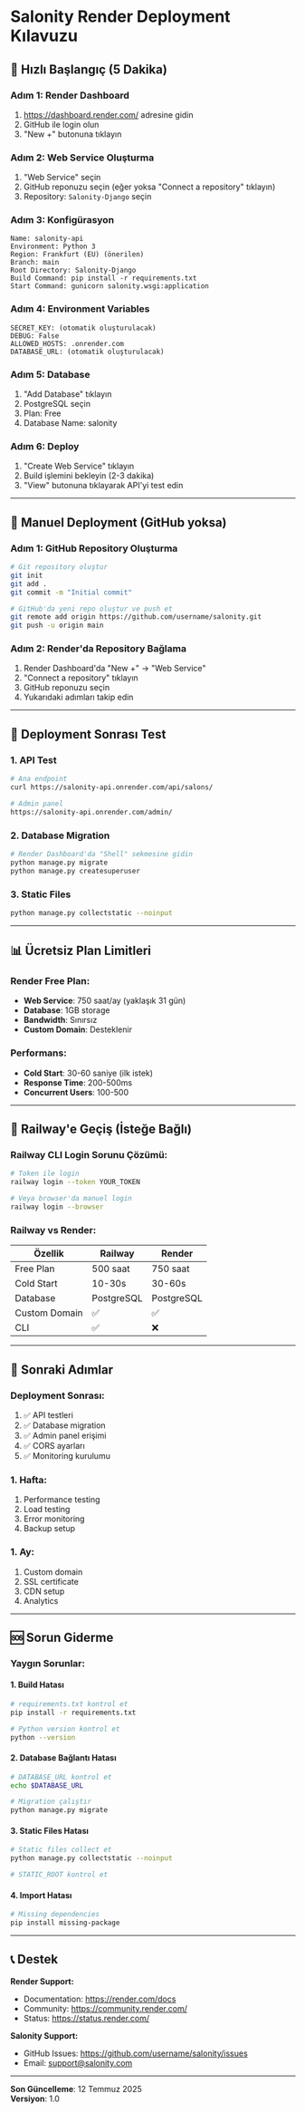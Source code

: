 # Salonity Render Deployment Kılavuzu

## 🚀 Hızlı Başlangıç (5 Dakika)

### **Adım 1: Render Dashboard**
1. https://dashboard.render.com/ adresine gidin
2. GitHub ile login olun
3. "New +" butonuna tıklayın

### **Adım 2: Web Service Oluşturma**
1. "Web Service" seçin
2. GitHub reponuzu seçin (eğer yoksa "Connect a repository" tıklayın)
3. Repository: `Salonity-Django` seçin

### **Adım 3: Konfigürasyon**
```
Name: salonity-api
Environment: Python 3
Region: Frankfurt (EU) (önerilen)
Branch: main
Root Directory: Salonity-Django
Build Command: pip install -r requirements.txt
Start Command: gunicorn salonity.wsgi:application
```

### **Adım 4: Environment Variables**
```
SECRET_KEY: (otomatik oluşturulacak)
DEBUG: False
ALLOWED_HOSTS: .onrender.com
DATABASE_URL: (otomatik oluşturulacak)
```

### **Adım 5: Database**
1. "Add Database" tıklayın
2. PostgreSQL seçin
3. Plan: Free
4. Database Name: salonity

### **Adım 6: Deploy**
1. "Create Web Service" tıklayın
2. Build işlemini bekleyin (2-3 dakika)
3. "View" butonuna tıklayarak API'yi test edin

---

## 🔧 Manuel Deployment (GitHub yoksa)

### **Adım 1: GitHub Repository Oluşturma**
```bash
# Git repository oluştur
git init
git add .
git commit -m "Initial commit"

# GitHub'da yeni repo oluştur ve push et
git remote add origin https://github.com/username/salonity.git
git push -u origin main
```

### **Adım 2: Render'da Repository Bağlama**
1. Render Dashboard'da "New +" → "Web Service"
2. "Connect a repository" tıklayın
3. GitHub reponuzu seçin
4. Yukarıdaki adımları takip edin

---

## 🧪 Deployment Sonrası Test

### **1. API Test**
```bash
# Ana endpoint
curl https://salonity-api.onrender.com/api/salons/

# Admin panel
https://salonity-api.onrender.com/admin/
```

### **2. Database Migration**
```bash
# Render Dashboard'da "Shell" sekmesine gidin
python manage.py migrate
python manage.py createsuperuser
```

### **3. Static Files**
```bash
python manage.py collectstatic --noinput
```

---

## 📊 Ücretsiz Plan Limitleri

### **Render Free Plan:**
- **Web Service**: 750 saat/ay (yaklaşık 31 gün)
- **Database**: 1GB storage
- **Bandwidth**: Sınırsız
- **Custom Domain**: Desteklenir

### **Performans:**
- **Cold Start**: 30-60 saniye (ilk istek)
- **Response Time**: 200-500ms
- **Concurrent Users**: 100-500

---

## 🔄 Railway'e Geçiş (İsteğe Bağlı)

### **Railway CLI Login Sorunu Çözümü:**
```bash
# Token ile login
railway login --token YOUR_TOKEN

# Veya browser'da manuel login
railway login --browser
```

### **Railway vs Render:**
| Özellik | Railway | Render |
|---------|---------|--------|
| Free Plan | 500 saat | 750 saat |
| Cold Start | 10-30s | 30-60s |
| Database | PostgreSQL | PostgreSQL |
| Custom Domain | ✅ | ✅ |
| CLI | ✅ | ❌ |

---

## 🎯 Sonraki Adımlar

### **Deployment Sonrası:**
1. ✅ API testleri
2. ✅ Database migration
3. ✅ Admin panel erişimi
4. ✅ CORS ayarları
5. ✅ Monitoring kurulumu

### **1. Hafta:**
1. Performance testing
2. Load testing
3. Error monitoring
4. Backup setup

### **1. Ay:**
1. Custom domain
2. SSL certificate
3. CDN setup
4. Analytics

---

## 🆘 Sorun Giderme

### **Yaygın Sorunlar:**

#### 1. Build Hatası
```bash
# requirements.txt kontrol et
pip install -r requirements.txt

# Python version kontrol et
python --version
```

#### 2. Database Bağlantı Hatası
```bash
# DATABASE_URL kontrol et
echo $DATABASE_URL

# Migration çalıştır
python manage.py migrate
```

#### 3. Static Files Hatası
```bash
# Static files collect et
python manage.py collectstatic --noinput

# STATIC_ROOT kontrol et
```

#### 4. Import Hatası
```bash
# Missing dependencies
pip install missing-package
```

---

## 📞 Destek

**Render Support:**
- Documentation: https://render.com/docs
- Community: https://community.render.com/
- Status: https://status.render.com/

**Salonity Support:**
- GitHub Issues: https://github.com/username/salonity/issues
- Email: support@salonity.com

---

**Son Güncelleme**: 12 Temmuz 2025  
**Versiyon**: 1.0 